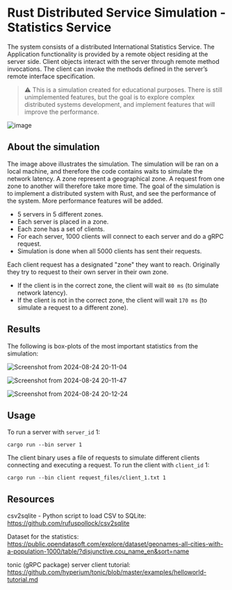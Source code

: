 # Rust Distributed Service Simulation - Statistics Service

The system consists of a distributed International Statistics Service. The Application functionality is provided by a remote object residing at the server side. Client objects interact with the server through remote method invocations. The client can invoke the methods defined in the server’s remote interface specification.

> ⚠️ This is a simulation created for educational purposes. There is still unimplemented features, but the goal is to explore complex distributed systems development, and implement features that will improve the performance.

![image](https://github.com/user-attachments/assets/76cc3c60-2608-4a33-b467-496bb956575d)


## About the simulation

The image above illustrates the simulation. The simulation will be ran on a local machine, and therefore the code contains waits to simulate the network latency. A zone represent a geographical zone. 
A request from one zone to another will therefore take more time. The goal of the simulation is to implement a distributed system with Rust, and see the performance of the system. More performance features will be added. 

- 5 servers in 5 different zones.
- Each server is placed in a zone.
- Each zone has a set of clients.
- For each server, 1000 clients will connect to each server and do a gRPC request.
- Simulation is done when all 5000 clients has sent their requests.

Each client request has a designated "zone" they want to reach. Originally they try to request to their own server in their own zone. 
- If the client is in the correct zone, the client will wait `80 ms` (to simulate network latency).
- If the client is not in the correct zone, the client will wait `170 ms` (to simulate a request to a different zone). 


## Results 

The following is box-plots of the most important statistics from the simulation: 


![Screenshot from 2024-08-24 20-11-04](https://github.com/user-attachments/assets/75edfab8-de78-45b6-94ae-a8f740c2e092)

![Screenshot from 2024-08-24 20-11-47](https://github.com/user-attachments/assets/1f3c8280-6185-4c5c-b04c-237d7b1f0d1c)

![Screenshot from 2024-08-24 20-12-24](https://github.com/user-attachments/assets/794c386a-ddb3-419c-bac7-e999bc3ce901)

## Usage

To run a server with `server_id` 1: <br>
```terminal
cargo run --bin server 1
```

The client binary uses a file of requests to simulate different clients connecting and executing a request.
To run the client with `client_id` 1: <br>
```terminal
cargo run --bin client request_files/client_1.txt 1
```

## Resources

csv2sqlite - Python script to load CSV to SQLite: <br>
https://github.com/rufuspollock/csv2sqlite 

Dataset for the statistics: <br>
https://public.opendatasoft.com/explore/dataset/geonames-all-cities-with-a-population-1000/table/?disjunctive.cou_name_en&sort=name

tonic (gRPC package) server client tutorial: <br>
https://github.com/hyperium/tonic/blob/master/examples/helloworld-tutorial.md 
